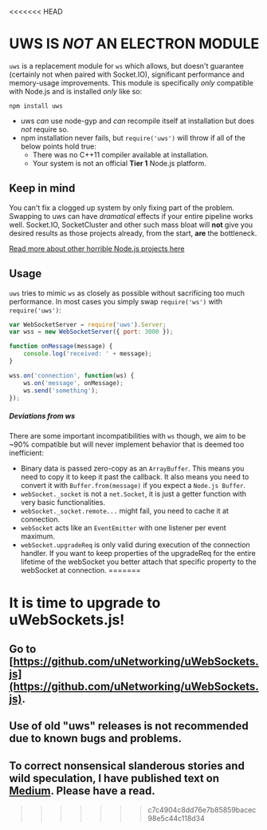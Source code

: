 <<<<<<< HEAD
# UWS IS *NOT* AN ELECTRON MODULE
`uws` is a replacement module for `ws` which allows, but doesn't guarantee (certainly not when paired with Socket.IO), significant performance and memory-usage improvements. This module is specifically *only* compatible with Node.js and is installed *only* like so:

`npm install uws`

* uws *can* use node-gyp and *can* recompile itself at installation but does *not* require so.
* npm installation never fails, but `require('uws')` will throw if all of the below points hold true:
  * There was no C++11 compiler available at installation.
  * Your system is not an official **Tier 1** Node.js platform.
  
## Keep in mind
You can't fix a clogged up system by only fixing part of the problem. Swapping to uws can have *dramatical* effects if your entire pipeline works well. Socket.IO, SocketCluster and other such mass bloat will **not** give you desired results as those projects already, from the start, **are** the bottleneck.

[Read more about other horrible Node.js projects here](https://github.com/alexhultman/The-Node.js-performance-palette)

## Usage
`uws` tries to mimic `ws` as closely as possible without sacrificing too much performance. In most cases you simply swap `require('ws')` with `require('uws')`:

```javascript
var WebSocketServer = require('uws').Server;
var wss = new WebSocketServer({ port: 3000 });

function onMessage(message) {
    console.log('received: ' + message);
}

wss.on('connection', function(ws) {
    ws.on('message', onMessage);
    ws.send('something');
});
```

##### Deviations from ws
There are some important incompatibilities with `ws` though, we aim to be ~90% compatible but will never implement behavior that is deemed too inefficient:

* Binary data is passed zero-copy as an `ArrayBuffer`. This means you need to copy it to keep it past the callback. It also means you need to convert it with `Buffer.from(message)` if you expect a `Node.js Buffer`.
* `webSocket._socket` is not a `net.Socket`, it is just a getter function with very basic functionalities.
* `webSocket._socket.remote...` might fail, you need to cache it at connection.
* `webSocket` acts like an `EventEmitter` with one listener per event maximum.
* `webSocket.upgradeReq` is only valid during execution of the connection handler. If you want to keep properties of the upgradeReq for the entire lifetime of the webSocket you better attach that specific property to the webSocket at connection.
=======
# It is time to upgrade to uWebSockets.js!

## Go to [https://github.com/uNetworking/uWebSockets.js](https://github.com/uNetworking/uWebSockets.js).

## Use of old "uws" releases is not recommended due to known bugs and problems.

## To correct nonsensical slanderous stories and wild speculation, I have published text on [Medium](https://medium.com/@alexhultman/beware-of-tin-foil-hattery-f738b620468c). Please have a read.

>>>>>>> c7c4904c8dd76e7b85859bacec98e5c44c118d34
